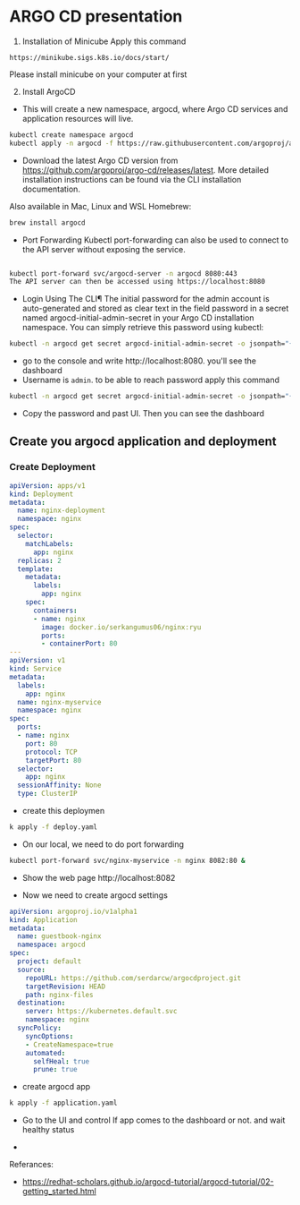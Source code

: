 # ARGO CD presentation

1. Installation of Minicube
Apply this command
```
https://minikube.sigs.k8s.io/docs/start/
```
Please install minicube on your computer at first

2. Install ArgoCD
- This will create a new namespace, argocd, where Argo CD services and application resources will live.

```bash
kubectl create namespace argocd
kubectl apply -n argocd -f https://raw.githubusercontent.com/argoproj/argo-cd/stable/manifests/install.yaml
```
- Download the latest Argo CD version from https://github.com/argoproj/argo-cd/releases/latest. More detailed installation instructions can be found via the CLI installation documentation.

Also available in Mac, Linux and WSL Homebrew:

```bash
brew install argocd
```

- Port Forwarding
Kubectl port-forwarding can also be used to connect to the API server without exposing the service.

```bash

kubectl port-forward svc/argocd-server -n argocd 8080:443
The API server can then be accessed using https://localhost:8080
```

- Login Using The CLI¶
The initial password for the admin account is auto-generated and stored as clear text in the field password in a secret named argocd-initial-admin-secret in your Argo CD installation namespace. You can simply retrieve this password using kubectl:

```bash
kubectl -n argocd get secret argocd-initial-admin-secret -o jsonpath="{.data.password}" | base64 -d; echo
```

- go to the console and write http://localhost:8080. you'll see the dashboard
- Username is `admin`. to be able to reach password apply this command
```bash
kubectl -n argocd get secret argocd-initial-admin-secret -o jsonpath="{.data.password}" | base64 -d; echo
```
- Copy the password and past UI. Then you can see the dashboard

## Create you argocd application and deployment

### Create Deployment

```yaml
apiVersion: apps/v1
kind: Deployment
metadata:
  name: nginx-deployment
  namespace: nginx
spec:
  selector:
    matchLabels:
      app: nginx
  replicas: 2
  template:
    metadata:
      labels:
        app: nginx
    spec:
      containers:
      - name: nginx
        image: docker.io/serkangumus06/nginx:ryu
        ports:
        - containerPort: 80
---
apiVersion: v1
kind: Service
metadata:
  labels:
    app: nginx
  name: nginx-myservice
  namespace: nginx
spec:
  ports:
  - name: nginx
    port: 80
    protocol: TCP
    targetPort: 80
  selector:
    app: nginx
  sessionAffinity: None
  type: ClusterIP
```
- create this deploymen
```bash
k apply -f deploy.yaml
```

- On our local, we need to do port forwarding 
```bash
kubectl port-forward svc/nginx-myservice -n nginx 8082:80 &
```
- Show the web page http://localhost:8082

- Now we need to create argocd settings

```yaml
apiVersion: argoproj.io/v1alpha1
kind: Application
metadata:
  name: guestbook-nginx
  namespace: argocd
spec:
  project: default
  source:
    repoURL: https://github.com/serdarcw/argocdproject.git
    targetRevision: HEAD
    path: nginx-files
  destination:
    server: https://kubernetes.default.svc
    namespace: nginx
  syncPolicy:
    syncOptions:
    - CreateNamespace=true
    automated:
      selfHeal: true
      prune: true
```

- create argocd app
```bash
k apply -f application.yaml
```
- Go to the UI and control If app comes to the dashboard or not. and wait healthy status

- 



Referances:
- https://redhat-scholars.github.io/argocd-tutorial/argocd-tutorial/02-getting_started.html